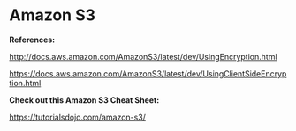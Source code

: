 # Amazon S3



**References:**

http://docs.aws.amazon.com/AmazonS3/latest/dev/UsingEncryption.html

https://docs.aws.amazon.com/AmazonS3/latest/dev/UsingClientSideEncryption.html

 

**Check out this Amazon S3 Cheat Sheet:**

https://tutorialsdojo.com/amazon-s3/
